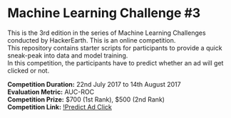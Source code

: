 # Machine Learning Challenge #3

This is the 3rd edition in the series of Machine Learning Challenges conducted by HackerEarth. This is an online competition.<br />
This repository contains starter scripts for participants to provide a quick sneak-peak into data and model training. <br />
In this competition, the participants have to predict whether an ad will get clicked or not.

**Competition Duration:** 22nd July 2017 to 14th August 2017 <br />
**Evaluation Metric:** AUC-ROC <br />
**Competition Prize:** $700 (1st Rank), $500 (2nd Rank) <br />
**Competition Link:** [!Predict Ad Click](https://www.hackerearth.com/challenge/competitive/machine-learning-challenge-3/problems/)


